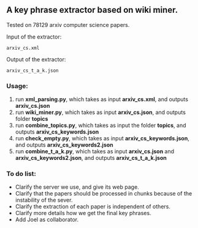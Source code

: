## A key phrase extractor based on wiki miner.

Tested on 78129 arxiv computer science papers.

Input of the extractor:

    arxiv_cs.xml

Output of the extractor:

    arxiv_cs_t_a_k.json


### Usage:
1. run **xml_parsing.py**, which takes as input **arxiv_cs.xml**, and outputs **arxiv_cs.json**
2. run **wiki_miner.py**, which takes as input **arxiv_cs.json**, and outputs folder **topics**
3. run **combine_topics.py**, which takes as input the folder **topics**, and outputs **arxiv_cs_keywords.json**
4. run **check_empty.py**, which takes as input **arxiv_cs_keywords.json**, and outputs **arxiv_cs_keywords2.json**
5. run **combine_t_a_k.py**, which takes as input **arxiv_cs.json** and **arxiv_cs_keywords2.json**, and outputs **arxiv_cs_t_a_k.json**

### To do list:
- Clarify the server we use, and give its web page.
- Clarify that the papers should be processed in chunks because of the instability of the sever.
- Clarify the extraction of each paper is independent of others.
- Clarify more details how we get the final key phrases. 
- Add Joel as collaborator.
